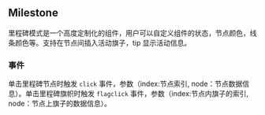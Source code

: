 <div class="demo-header">
<p class="overviewicon">
  <span class="wapi-navigation-steps"/>
</p>

## Milestone

<nova-uxlink widget-name="Steps"></nova-uxlink>

里程碑模式是一个高度定制化的组件，用户可以自定义组件的状态，节点颜色，线条颜色等。支持在节点间插入活动旗子，tip 显示活动信息。
</div>

### 事件

单击里程碑节点时触发 `click` 事件，参数（index:节点索引, node：节点数据信息）。单击里程碑旗帜时触发 `flagclick` 事件，参数（index:节点内旗子的索引, node：节点上旗子的数据信息）。

<nova-demo-view link="milestone/milestone-events"></nova-demo-view>

<br>
